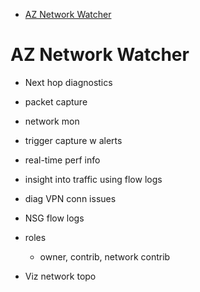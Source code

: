 - [AZ Network Watcher](#az-network-watcher)
# AZ Network Watcher

* Next hop diagnostics
* packet capture
* network  mon
* trigger capture w alerts
* real-time perf info
* insight into traffic using flow logs
* diag VPN conn issues
* NSG flow logs

* roles
  * owner, contrib, network contrib
* Viz network topo

